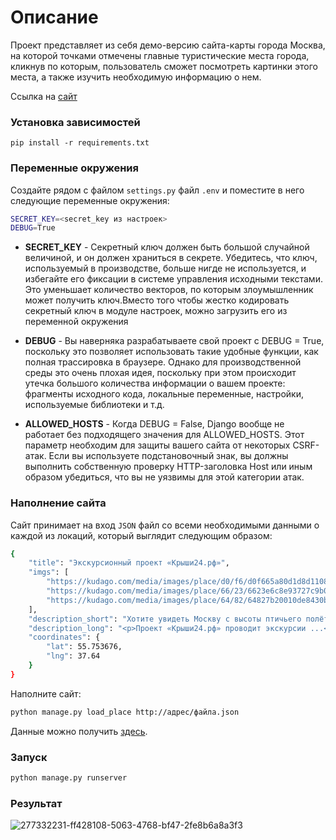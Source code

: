 # Описание

Проект представляет из себя демо-версию сайта-карты города Москва, на которой точками отмечены главные туристические места города, кликнув по которым, пользователь сможет посмотреть картинки этого места, а также изучить необходимую информацию о нем.

Ссылка на [сайт](https://rokyl.pythonanywhere.com/)

### Установка зависимостей

```
pip install -r requirements.txt
```

### Переменные окружения
Создайте рядом с файлом `settings.py` файл `.env` и поместите в него следующие переменные окружения:

```bash
SECRET_KEY=<secret_key из настроек>
DEBUG=True
```

* __SECRET_KEY__ - Секретный ключ должен быть большой случайной величиной, и он должен храниться в секрете. Убедитесь, что ключ, используемый в производстве, больше нигде не используется, и избегайте его фиксации в системе управления исходными текстами. Это уменьшает количество векторов, по которым злоумышленник может получить ключ.Вместо того чтобы жестко кодировать секретный ключ в модуле настроек, можно загрузить его из переменной окружения

* __DEBUG__ - Вы наверняка разрабатываете свой проект с DEBUG = True, поскольку это позволяет использовать такие удобные функции, как полная трассировка в браузере. Однако для производственной среды это очень плохая идея, поскольку при этом происходит утечка большого количества информации о вашем проекте: фрагменты исходного кода, локальные переменные, настройки, используемые библиотеки и т.д.

* __ALLOWED_HOSTS__ - Когда DEBUG = False, Django вообще не работает без подходящего значения для ALLOWED_HOSTS. Этот параметр необходим для защиты вашего сайта от некоторых CSRF-атак. Если вы используете подстановочный знак, вы должны выполнить собственную проверку HTTP-заголовка Host или иным образом убедиться, что вы не уязвимы для этой категории атак.

### Наполнение сайта

Сайт принимает на вход `JSON` файл со всеми необходимыми данными о каждой из локаций, который выглядит следующим образом:

```bash
{
    "title": "Экскурсионный проект «Крыши24.рф»",
    "imgs": [
        "https://kudago.com/media/images/place/d0/f6/d0f665a80d1d8d110826ba797569df02.jpg",
        "https://kudago.com/media/images/place/66/23/6623e6c8e93727c9b0bb198972d9e9fa.jpg",
        "https://kudago.com/media/images/place/64/82/64827b20010de8430bfc4fb14e786c19.jpg",
    ],
    "description_short": "Хотите увидеть Москву с высоты птичьего полёта?",
    "description_long": "<p>Проект «Крыши24.рф» проводит экскурсии ...</p>",
    "coordinates": {
        "lat": 55.753676,
        "lng": 37.64
    }
}
```

Наполните сайт:

```bash
python manage.py load_place http://адрес/файла.json
```

Данные можно получить [здесь](https://github.com/devmanorg/where-to-go-places/tree/master/places).

### Запуск

```bash
python manage.py runserver
```

### Результат

![277332231-ff428108-5063-4768-bf47-2fe8b6a8a3f3](https://github.com/user-attachments/assets/c19f0b9b-c73f-44de-b0fd-f7ee20d4b0e9)




